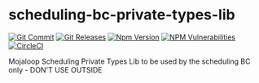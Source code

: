 # scheduling-bc-private-types-lib

[![Git Commit](https://img.shields.io/github/last-commit/mojaloop/scheduling-bc.svg?style=flat)](https://github.com/mojaloop/scheduling-bc/commits/master)
[![Git Releases](https://img.shields.io/github/release/mojaloop/scheduling-bc.svg?style=flat)](https://github.com/mojaloop/scheduling-bc/releases)
[![Npm Version](https://img.shields.io/npm/v/@mojaloop-poc/scheduling-bc.svg?style=flat)](https://www.npmjs.com/package/@mojaloop-poc/scheduling-bc)
[![NPM Vulnerabilities](https://img.shields.io/snyk/vulnerabilities/npm/@mojaloop/scheduling-bc.svg?style=flat)](https://www.npmjs.com/package/@mojaloop-poc/scheduling-bc)
[![CircleCI](https://circleci.com/gh/mojaloop/scheduling-bc.svg?style=svg)](https://circleci.com/gh/mojaloop/scheduling-bc)

Mojaloop Scheduling Private Types Lib to be used by the scheduling BC only - DON'T USE OUTSIDE
